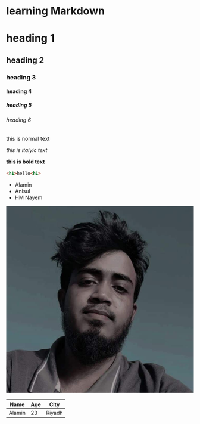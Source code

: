 
# learning Markdown



# heading 1
## heading 2
### heading 3
#### heading 4
##### heading 5
###### heading 6



this is normal text

_this is italyic text_

**this is bold text**

```html
<h1>hello<h1>
```

- Alamin
- Anisul
- HM Nayem

![Alamin](images/1.png)


| Name | Age | City |
|------|------|-------|
| Alamin | 23  | Riyadh 

